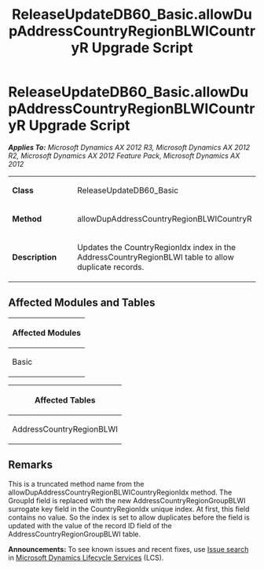 ﻿---
title: ReleaseUpdateDB60_Basic.allowDupAddressCountryRegionBLWICountryR Upgrade Script
TOCTitle: ReleaseUpdateDB60_Basic.allowDupAddressCountryRegionBLWICountryR Upgrade Script
ms:assetid: 12526444-8780-d599-29e2-0d3f2cca75a6
ms:mtpsurl: https://msdn.microsoft.com/en-us/library/JJ735826(v=AX.60)
ms:contentKeyID: 49706736
ms.date: 05/18/2015
mtps_version: v=AX.60
---

# ReleaseUpdateDB60\_Basic.allowDupAddressCountryRegionBLWICountryR Upgrade Script 


_**Applies To:** Microsoft Dynamics AX 2012 R3, Microsoft Dynamics AX 2012 R2, Microsoft Dynamics AX 2012 Feature Pack, Microsoft Dynamics AX 2012_

<table>
<colgroup>
<col style="width: 50%" />
<col style="width: 50%" />
</colgroup>
<tbody>
<tr class="odd">
<td><p><strong>Class</strong></p></td>
<td><p>ReleaseUpdateDB60_Basic</p></td>
</tr>
<tr class="even">
<td><p><strong>Method</strong></p></td>
<td><p>allowDupAddressCountryRegionBLWICountryR</p></td>
</tr>
<tr class="odd">
<td><p><strong>Description</strong></p></td>
<td><p>Updates the CountryRegionIdx index in the AddressCountryRegionBLWI table to allow duplicate records.</p></td>
</tr>
</tbody>
</table>


## Affected Modules and Tables

<table>
<colgroup>
<col style="width: 100%" />
</colgroup>
<thead>
<tr class="header">
<th><p>Affected Modules</p></th>
</tr>
</thead>
<tbody>
<tr class="odd">
<td><p>Basic</p></td>
</tr>
</tbody>
</table>


<table>
<colgroup>
<col style="width: 100%" />
</colgroup>
<thead>
<tr class="header">
<th><p>Affected Tables</p></th>
</tr>
</thead>
<tbody>
<tr class="odd">
<td><p>AddressCountryRegionBLWI</p></td>
</tr>
</tbody>
</table>


## Remarks

This is a truncated method name from the allowDupAddressCountryRegionBLWICountryRegionIdx method. The GroupId field is replaced with the new AddressCountryRegionGroupBLWI surrogate key field in the CountryRegionIdx unique index. At first, this field contains no value. So the index is set to allow duplicates before the field is updated with the value of the record ID field of the AddressCountryRegionGroupBLWI table.

  
**Announcements:** To see known issues and recent fixes, use [Issue search](http://go.microsoft.com/fwlink/?linkid=389258) in [Microsoft Dynamics Lifecycle Services](http://go.microsoft.com/fwlink/?linkid=306505) (LCS).

